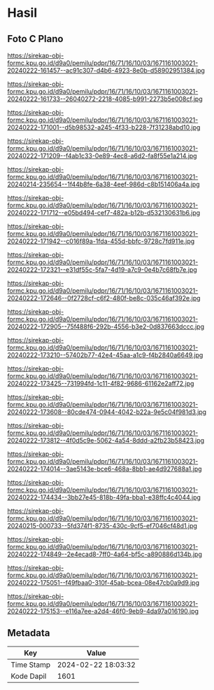 # Hasil

## Foto C Plano

https://sirekap-obj-formc.kpu.go.id/d9a0/pemilu/pdpr/16/71/16/10/03/1671161003021-20240222-161457--ac91c307-d4b6-4923-8e0b-d58902951384.jpg

https://sirekap-obj-formc.kpu.go.id/d9a0/pemilu/pdpr/16/71/16/10/03/1671161003021-20240222-161733--26040272-2218-4085-b991-2273b5e008cf.jpg

https://sirekap-obj-formc.kpu.go.id/d9a0/pemilu/pdpr/16/71/16/10/03/1671161003021-20240222-171001--d5b98532-a245-4f33-b228-7f31238abd10.jpg

https://sirekap-obj-formc.kpu.go.id/d9a0/pemilu/pdpr/16/71/16/10/03/1671161003021-20240222-171209--f4ab1c33-0e89-4ec8-a6d2-fa8f55e1a214.jpg

https://sirekap-obj-formc.kpu.go.id/d9a0/pemilu/pdpr/16/71/16/10/03/1671161003021-20240214-235654--1f44b8fe-6a38-4eef-986d-c8b151406a4a.jpg

https://sirekap-obj-formc.kpu.go.id/d9a0/pemilu/pdpr/16/71/16/10/03/1671161003021-20240222-171712--e05bd494-cef7-482a-b12b-d532130631b6.jpg

https://sirekap-obj-formc.kpu.go.id/d9a0/pemilu/pdpr/16/71/16/10/03/1671161003021-20240222-171942--c016f89a-1fda-455d-bbfc-9728c7fd911e.jpg

https://sirekap-obj-formc.kpu.go.id/d9a0/pemilu/pdpr/16/71/16/10/03/1671161003021-20240222-172321--e31df55c-5fa7-4d19-a7c9-0e4b7c68fb7e.jpg

https://sirekap-obj-formc.kpu.go.id/d9a0/pemilu/pdpr/16/71/16/10/03/1671161003021-20240222-172646--0f2728cf-c6f2-480f-be8c-035c46af392e.jpg

https://sirekap-obj-formc.kpu.go.id/d9a0/pemilu/pdpr/16/71/16/10/03/1671161003021-20240222-172905--75f488f6-292b-4556-b3e2-0d837663dccc.jpg

https://sirekap-obj-formc.kpu.go.id/d9a0/pemilu/pdpr/16/71/16/10/03/1671161003021-20240222-173210--57402b77-42e4-45aa-a1c9-f4b2840a6649.jpg

https://sirekap-obj-formc.kpu.go.id/d9a0/pemilu/pdpr/16/71/16/10/03/1671161003021-20240222-173425--731994fd-1c11-4f82-9686-61162e2aff72.jpg

https://sirekap-obj-formc.kpu.go.id/d9a0/pemilu/pdpr/16/71/16/10/03/1671161003021-20240222-173608--80cde474-0944-4042-b22a-9e5c04f981d3.jpg

https://sirekap-obj-formc.kpu.go.id/d9a0/pemilu/pdpr/16/71/16/10/03/1671161003021-20240222-173812--4f0d5c9e-5062-4a54-8ddd-a2fb23b58423.jpg

https://sirekap-obj-formc.kpu.go.id/d9a0/pemilu/pdpr/16/71/16/10/03/1671161003021-20240222-174014--3ae5143e-bce6-468a-8bb1-ae4d927688a1.jpg

https://sirekap-obj-formc.kpu.go.id/d9a0/pemilu/pdpr/16/71/16/10/03/1671161003021-20240222-174434--3bb27e45-818b-49fa-bba1-e38ffc4c4044.jpg

https://sirekap-obj-formc.kpu.go.id/d9a0/pemilu/pdpr/16/71/16/10/03/1671161003021-20240215-000733--5fd374f1-8735-430c-9cf5-ef7046cf48d1.jpg

https://sirekap-obj-formc.kpu.go.id/d9a0/pemilu/pdpr/16/71/16/10/03/1671161003021-20240222-174849--2e4ecad8-7ff0-4a64-bf5c-a890886d134b.jpg

https://sirekap-obj-formc.kpu.go.id/d9a0/pemilu/pdpr/16/71/16/10/03/1671161003021-20240222-175051--f49fbaa0-310f-45ab-bcea-08e47cb0a9d9.jpg

https://sirekap-obj-formc.kpu.go.id/d9a0/pemilu/pdpr/16/71/16/10/03/1671161003021-20240222-175153--e116a7ee-a2d4-46f0-9eb9-4da97a016190.jpg


## Metadata

| Key        | Value               |
| ---------- | ------------------- |
| Time Stamp | 2024-02-22 18:03:32 |
| Kode Dapil | 1601                |



